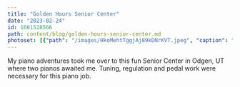 ```yaml
---
title: "Golden Hours Senior Center"
date: "2023-02-24"
id: 1681528566
path: content/blog/golden-hours-senior-center.md
photoset: [{"path": "/images/HkoMehtTggjAj89kDNrKVT.jpeg", "caption": "Odgen, UT ", "thumbnail": "True"}, {"path": "/images/4NipVVYJoru8xF54x3Gg3G.jpeg", "caption": "The Beatles generation. Cool poster! "}, {"path": "/images/drV6fryK8vnBxdwmdkTrgT.jpeg", "caption": "A Yamaha Console on Stage used for live bands- Odgen, UT"}, {"path": "/images/o7kvyxJ5A9GNThyhFwfFP7.jpeg", "caption": "Tightening whippen screws behind the Action due to two loose whippens on Yamaha. ", "thumbnail": "False"}]
---
```

My piano adventures took me over to this fun Senior Center in Odgen, UT where two pianos awaited me. Tuning, regulation and pedal work were necessary for this piano job.